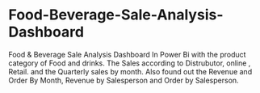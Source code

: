 # Food-Beverage-Sale-Analysis-Dashboard
Food &amp; Beverage Sale Analysis Dashboard In Power Bi with the product category of Food and drinks. The Sales according to Distrubutor, online , Retail. and the Quarterly sales by month. Also found out the Revenue and Order By Month, Revenue by Salesperson and Order by Salesperson.
